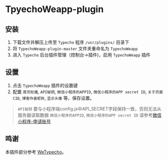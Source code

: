 # TpyechoWeapp-plugin #

## 安装 ##

1. 下载文件并解压上传至 `Typecho` 程序 `/usr/plugins/` 目录下
2. 将 `TypechoWeapp-plugin-master` 文件夹重命名为 `TypechoWeapp`
3. 进入 `Typecho` 后台插件管理（控制台->插件)，启用 `TypechoWeapp` 插件

## 设置 ## 
1. 点击 `TypechoWeapp` 插件的设置键
2. 配置 `首页轮播`, `API秘钥`, `微信小程序的APPID`, `微信小程序的APP secret ID`, `关于页面CID`, `博客作者昵称`, `显示头像` 等，保存设置。

> `API秘钥` 要与小程序端config.js中API_SECRET字段保持一致，否则无法从服务器读取数据
> `微信小程序的APPID`, `微信小程序的APP secret ID` 请参考[微信小程序-申请账号](https://developers.weixin.qq.com/miniprogram/dev/framework/quickstart/getstart.html#%E7%94%B3%E8%AF%B7%E5%B8%90%E5%8F%B7)

## 鸣谢 ##
本插件部分参考 [WeTypecho](https://github.com/MingliangLu/WeTypecho)。